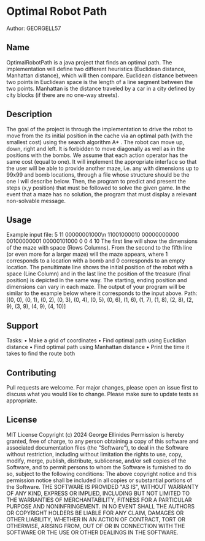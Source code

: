 # Optimal Robot Path
Author: GEORGELL57
## Name
OptimalRobotPath is a java project that finds an optimal path. The implementation will define two
different heuristics (Euclidean distance, Manhattan distance), which will then compare.
Euclidean distance between two points in Euclidean space is the length of a line segment between
the two points.
Manhattan is the distance traveled by a car in a city defined by city blocks (if there are no one-way
streets).
## Description
The goal of the project is through the implementation to drive the robot to move from the its initial
position in the cache via an optimal path (with the smallest cost) using the search algorithm A* . The
robot can move up, down, right and left. It is forbidden to move diagonally as well as in the positions
with the bombs. We assume that each action operator has the same cost (equal to one).
It will implement the appropriate interface so that the user will be able to provide another maze, i.e.
any with dimensions up to 99x99 and bomb locations, through a file whose structure should be the
one I will describe below. Then, the program to predict and present the steps (x,y position) that must
be followed to solve the given game. In the event that a maze has no solution, the program that must
display a relevant non-solvable message.
## Usage
Example input file:
5 11
00000001000\n
11001000010
00000000000
00100000001
00000101000
0 0
4 10
The first line will show the dimensions of the maze with space (Rows Columns).
From the second to the fifth line (or even more for a larger maze) will
the maze appears, where 1 corresponds to a location with a bomb and 0 corresponds to an empty
location.
The penultimate line shows the initial position of the robot with a space (Line Column) and
in the last line the position of the treasure (final position) is depicted in the same way.
The starting, ending position and dimensions can vary in each maze.
The output of your program will be similar to the example below where it corresponds to the input
above.
Path: [(0, 0), (0, 1), (0, 2), (0, 3), (0, 4), (0, 5), (0,
6), (1, 6), (1, 7), (1, 8), (2, 8), (2, 9), (3, 9), (4, 9), (4,
10)]
## Support
Tasks:
• Make a grid of coordinates
• Find optimal path using Euclidian distance
• Find optimal path using Manhattan distance
• Print the time it takes to find the route both
## Contributing
Pull requests are welcome. For major changes, please open an issue first to discuss what you would
like to change.
Please make sure to update tests as appropriate.
## License
MIT License
Copyright (c) 2024 George Ellinides
Permission is hereby granted, free of charge, to any person obtaining a copy
of this software and associated documentation files (the "Software"), to deal
in the Software without restriction, including without limitation the rights
to use, copy, modify, merge, publish, distribute, sublicense, and/or sell
copies of the Software, and to permit persons to whom the Software is
furnished to do so, subject to the following conditions:
The above copyright notice and this permission notice shall be included in all
copies or substantial portions of the Software.
THE SOFTWARE IS PROVIDED "AS IS", WITHOUT WARRANTY OF ANY KIND, EXPRESS OR
IMPLIED, INCLUDING BUT NOT LIMITED TO THE WARRANTIES OF MERCHANTABILITY,
FITNESS FOR A PARTICULAR PURPOSE AND NONINFRINGEMENT. IN NO EVENT SHALL THE
AUTHORS OR COPYRIGHT HOLDERS BE LIABLE FOR ANY CLAIM, DAMAGES OR OTHER
LIABILITY, WHETHER IN AN ACTION OF CONTRACT, TORT OR OTHERWISE, ARISING FROM,
OUT OF OR IN CONNECTION WITH THE SOFTWARE OR THE USE OR OTHER DEALINGS IN THE
SOFTWARE.
